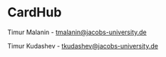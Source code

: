 # CardHub
Timur Malanin - tmalanin@jacobs-university.de

Timur Kudashev - tkudashev@jacobs-university.de
